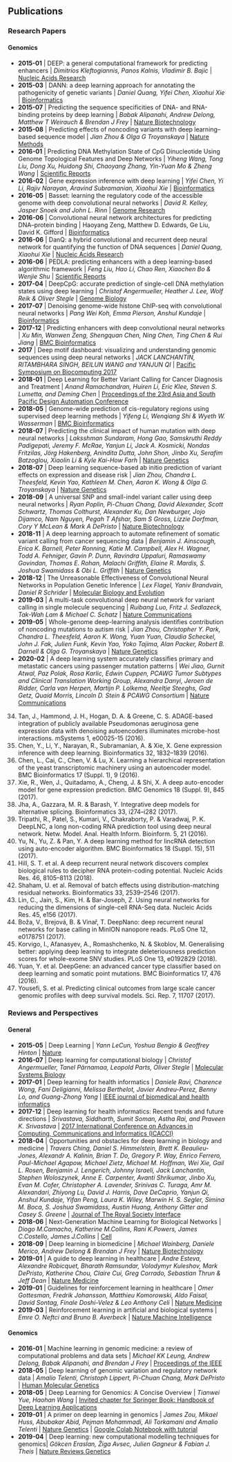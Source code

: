 ## Publications
### Research Papers

#### Genomics
- **2015-01** | DEEP: a general computational framework for predicting enhancers | *Dimitrios Kleftogiannis,  Panos Kalnis,  Vladimir B. Bajic* | [Nucleic Acids Research](https://academic.oup.com/nar/article/43/1/e6/2902605)
- **2015-03** | DANN: a deep learning approach for annotating the pathogenicity of genetic variants | *Daniel Quang, Yifei Chen, Xiaohui Xie* | [Bioinformatics](https://academic.oup.com/bioinformatics/article/31/5/761/2748191)
- **2015-07** | Predicting the sequence specificities of DNA- and RNA-binding proteins by deep learning | *Babak Alipanahi, Andrew Delong, Matthew T Weirauch & Brendan J Frey* | [Nature Biotechnology](https://www.nature.com/articles/nbt.3300)
- **2015-08** | Predicting effects of noncoding variants with deep learning–based sequence model | *Jian Zhou & Olga G Troyanskaya* | [Nature Methods](https://www.nature.com/articles/nmeth.3547)
- **2016-01** | Predicting DNA Methylation State of CpG Dinucleotide Using Genome Topological Features and Deep Networks | *Yiheng Wang, Tong Liu, Dong Xu, Huidong Shi, Chaoyang Zhang, Yin-Yuan Mo & Zheng Wang* | [Scientific Reports](https://www.nature.com/articles/srep19598)
- **2016-02** | Gene expression inference with deep learning | *Yifei Chen, Yi Li, Rajiv Narayan, Aravind Subramanian, Xiaohui Xie* | [Bioinformatics](https://academic.oup.com/bioinformatics/article/32/12/1832/1743989)
- **2016-05** | Basset: learning the regulatory code of the accessible genome with deep convolutional neural networks | *David R. Kelley, Jasper Snoek and John L. Rinn* | [Genome Research](https://genome.cshlp.org/content/26/7/990.short)
- **2016-06** | Convolutional neural network architectures for predicting DNA–protein binding | Haoyang Zeng, Matthew D. Edwards, Ge Liu, David K. Gifford | [Bioinformatics](https://academic.oup.com/bioinformatics/article/32/12/i121/2240609)
- **2016-06** | DanQ: a hybrid convolutional and recurrent deep neural network for quantifying the function of DNA sequences | *Daniel Quang,  Xiaohui Xie* | [Nucleic Acids Research](https://academic.oup.com/nar/article/44/11/e107/2468300#96180312)
- **2016-06** | PEDLA: predicting enhancers with a deep learning-based algorithmic framework | *Feng Liu, Hao Li, Chao Ren, Xiaochen Bo & Wenjie Shu* | [Scientific Reports](https://www.nature.com/articles/srep28517)
- **2017-04** | DeepCpG: accurate prediction of single-cell DNA methylation states using deep learning | *Christof Angermueller, Heather J. Lee, Wolf Reik & Oliver Stegle* | [Genome Biology](https://genomebiology.biomedcentral.com/articles/10.1186/s13059-017-1189-z)
- **2017-07** | Denoising genome-wide histone ChIP-seq with convolutional neural networks | *Pang Wei Koh, Emma Pierson, Anshul Kundaje* | [Bioinformatics](https://academic.oup.com/bioinformatics/article/33/14/i225/3953958)
- **2017-12** | Predicting enhancers with deep convolutional neural networks | *Xu Min, Wanwen Zeng, Shengquan Chen, Ning Chen, Ting Chen & Rui Jiang* | [BMC Bioinformatics](https://bmcbioinformatics.biomedcentral.com/articles/10.1186/s12859-017-1878-3)
- **2017** | Deep motif dashboard: visualizing and understanding genomic sequences using deep neural networks | *JACK LANCHANTIN, RITAMBHARA SINGH, BEILUN WANG and YANJUN QI* | [Pacific Symposium on Biocomputing 2017](https://www.worldscientific.com/doi/abs/10.1142/9789813207813_0025)
- **2018-01** | Deep Learning for Better Variant Calling for Cancer Diagnosis and Treatment | *Anand Ramachandran, Huiren Li, Eric Klee, Steven S. Lumetta, and Deming Chen* | [Proceedings of the 23rd Asia and South Pacific Design Automation Conference](https://dl.acm.org/citation.cfm?id=3201611)
- **2018-05** | Genome-wide prediction of cis-regulatory regions using supervised deep learning methods | *Yifeng Li, Wenqiang Shi & Wyeth W. Wasserman* | [BMC Bioinformatics](https://bmcbioinformatics.biomedcentral.com/articles/10.1186/s12859-018-2187-1)
- **2018-07** | Predicting the clinical impact of human mutation with deep neural networks | *Laksshman Sundaram, Hong Gao, Samskruthi Reddy Padigepati, Jeremy F. McRae, Yanjun Li, Jack A. Kosmicki, Nondas Fritzilas, Jörg Hakenberg, Anindita Dutta, John Shon, Jinbo Xu, Serafim Batzoglou, Xiaolin Li & Kyle Kai-How Farh* | [Nature Genetics](https://www.nature.com/articles/s41588-018-0167-z)
- **2018-07** | Deep learning sequence-based ab initio prediction of variant effects on expression and disease risk | *Jian Zhou, Chandra L. Theesfeld, Kevin Yao, Kathleen M. Chen, Aaron K. Wong & Olga G. Troyanskaya* | [Nature Genetics](https://www.nature.com/articles/s41588-018-0160-6)
- **2018-09** | A universal SNP and small-indel variant caller using deep neural networks | *Ryan Poplin, Pi-Chuan Chang, David Alexander, Scott Schwartz, Thomas Colthurst, Alexander Ku, Dan Newburger, Jojo Dijamco, Nam Nguyen, Pegah T Afshar, Sam S Gross, Lizzie Dorfman, Cory Y McLean & Mark A DePristo* | [Nature Biotechnology](https://www.nature.com/articles/nbt.4235)
- **2018-11** | A deep learning approach to automate refinement of somatic variant calling from cancer sequencing data | *Benjamin J. Ainscough, Erica K. Barnell, Peter Ronning, Katie M. Campbell, Alex H. Wagner, Todd A. Fehniger, Gavin P. Dunn, Ravindra Uppaluri, Ramaswamy Govindan, Thomas E. Rohan, Malachi Griffith, Elaine R. Mardis, S. Joshua Swamidass & Obi L. Griffith* | [Nature Genetics](https://www.nature.com/articles/s41588-018-0257-y)
- **2018-12** | The Unreasonable Effectiveness of Convolutional Neural Networks in Population Genetic Inference | *Lex Flagel, Yaniv Brandvain, Daniel R Schrider* | [Molecular Biology and Evolution](https://academic.oup.com/mbe/article/36/2/220/5229930)
- **2019-03** | A multi-task convolutional deep neural network for variant calling in single molecule sequencing | *Ruibang Luo, Fritz J. Sedlazeck, Tak-Wah Lam & Michael C. Schatz* | [Nature Communications](https://www.nature.com/articles/s41467-019-09025-z)
- **2019-05** | Whole-genome deep-learning analysis identifies contribution of noncoding mutations to autism risk | *Jian Zhou, Christopher Y. Park, Chandra L. Theesfeld, Aaron K. Wong, Yuan Yuan, Claudia Scheckel, John J. Fak, Julien Funk, Kevin Yao, Yoko Tajima, Alan Packer, Robert B. Darnell & Olga G. Troyanskaya* | [Nature Genetics](https://www.nature.com/articles/s41588-019-0420-0)
- **2020-02** | A deep learning system accurately classifies primary and metastatic cancers using passenger mutation patterns | *Wei Jiao, Gurnit Atwal, Paz Polak, Rosa Karlic, Edwin Cuppen, PCAWG Tumor Subtypes and Clinical Translation Working Group, Alexandra Danyi, Jeroen de Ridder, Carla van Herpen, Martijn P. Lolkema, Neeltje Steeghs, Gad Getz, Quaid Morris, Lincoln D. Stein & PCAWG Consortium* | [Nature Communications](https://www.nature.com/articles/s41467-019-13825-8)

34. Tan, J., Hammond, J. H., Hogan, D. A. & Greene, C. S. ADAGE-based integration of publicly available Pseudomonas aeruginosa gene expression data with denoising autoencoders illuminates microbe-host interactions. mSystems 1, e00025-15 (2016).
35. Chen, Y., Li, Y., Narayan, R., Subramanian, A. & Xie, X. Gene expression inference with deep learning. Bioinformatics 32, 1832–1839 (2016).
36. Chen, L., Cai, C., Chen, V. & Lu, X. Learning a hierarchical representation of the yeast transcriptomic machinery using an autoencoder model. BMC Bioinformatics 17 (Suppl. 1), 9 (2016).
38. Xie, R., Wen, J., Quitadamo, A., Cheng, J. & Shi, X. A deep auto-encoder model for gene expression prediction. BMC Genomics 18 (Suppl. 9), 845 (2017).
39. Jha, A., Gazzara, M. R. & Barash, Y. Integrative deep models for alternative splicing. Bioinformatics 33, i274–i282 (2017).
40. Tripathi, R., Patel, S., Kumari, V., Chakraborty, P. & Varadwaj, P. K. DeepLNC, a long non-coding RNA prediction tool using deep neural network. Netw. Model. Anal. Health Inform. Bioinform. 5, 21 (2016).
41. Yu, N., Yu, Z. & Pan, Y. A deep learning method for lincRNA detection using auto-encoder algorithm. BMC Bioinformatics 18 (Suppl. 15), 511 (2017).
42. Hill, S. T. et al. A deep recurrent neural network discovers complex biological rules to decipher RNA protein-coding potential. Nucleic Acids Res. 46, 8105–8113 (2018).
44. Shaham, U. et al. Removal of batch effects using distribution-matching residual networks. Bioinformatics 33, 2539–2546 (2017).
45. Lin, C., Jain, S., Kim, H. & Bar-Joseph, Z. Using neural networks for reducing the dimensions of single-cell RNA-Seq data. Nucleic Acids Res. 45, e156 (2017).
50. Boža, V., Brejová, B. & Vinař, T. DeepNano: deep recurrent neural networks for base calling in MinION nanopore reads. PLoS One 12, e0178751 (2017).
54. Korvigo, I., Afanasyev, A., Romashchenko, N. & Skoblov, M. Generalising better: applying deep learning to integrate deleteriousness prediction scores for whole-exome SNV studies. PLoS One 13, e0192829 (2018).
55. Yuan, Y. et al. DeepGene: an advanced cancer type classifier based on deep learning and somatic point mutations. BMC Bioinformatics 17, 476 (2016).
56. Yousefi, S. et al. Predicting clinical outcomes from large scale cancer genomic profiles with deep survival models. Sci. Rep. 7, 11707 (2017).

### Reviews and Perspectives
#### General
- **2015-05** | Deep Learning | *Yann LeCun, Yoshua Bengio & Geoffrey Hinton* | [Nature](https://www.nature.com/articles/nature14539)
- **2016-07** | Deep learning for computational biology | *Christof Angermueller, Tanel Pärnamaa, Leopold Parts, Oliver Stegle* | [Molecular Systems Biology](https://www.embopress.org/doi/full/10.15252/msb.20156651)
- **2017-01** | Deep learning for health informatics | *Daniele Ravì, Charence Wong, Fani Deligianni, Melissa Berthelot, Javier Andreu-Perez, Benny Lo, and Guang-Zhong Yang* | [IEEE journal of biomedical and health informatics](https://ieeexplore.ieee.org/abstract/document/7801947)
- **2017-12** | Deep learning for health informatics: Recent trends and future directions | *Srivastava, Siddharth, Sumit Soman, Astha Rai, and Praveen K. Srivastava* | [2017 International Conference on Advances in Computing, Communications and Informatics (ICACCI)](https://ieeexplore.ieee.org/abstract/document/8126082)
- **2018-04** | Opportunities and obstacles for deep learning in biology and medicine | *Travers Ching, Daniel S. Himmelstein, Brett K. Beaulieu-Jones, Alexandr A. Kalinin, Brian T. Do, Gregory P. Way, Enrico Ferrero, Paul-Michael Agapow, Michael Zietz, Michael M. Hoffman, Wei Xie, Gail L. Rosen, Benjamin J. Lengerich, Johnny Israeli, Jack Lanchantin, Stephen Woloszynek, Anne E. Carpenter, Avanti Shrikumar, Jinbo Xu, Evan M. Cofer, Christopher A. Lavender, Srinivas C. Turaga, Amr M. Alexandari, Zhiyong Lu, David J. Harris, Dave DeCaprio, Yanjun Qi, Anshul Kundaje, Yifan Peng, Laura K. Wiley, Marwin H. S. Segler, Simina M. Boca, S. Joshua Swamidass, Austin Huang, Anthony Gitter  and Casey S. Greene* | [Journal of The Royal Society Interface](https://royalsocietypublishing.org/doi/full/10.1098/rsif.2017.0387)
- **2018-06** | Next-Generation Machine Learning for Biological Networks | *Diogo M.Camacho, Katherine M.Collins, Rani K.Powers, James C.Costello, James J.Collins* | [Cell](https://www.sciencedirect.com/science/article/pii/S0092867418305920)
- **2018-09** | Deep learning in biomedicine | *Michael Wainberg, Daniele Merico, Andrew Delong & Brendan J Frey* | [Nature Biotechnology](https://www.nature.com/articles/nbt.4233)
- **2019-01** | A guide to deep learning in healthcare | *Andre Esteva, Alexandre Robicquet, Bharath Ramsundar, Volodymyr Kuleshov, Mark DePristo, Katherine Chou, Claire Cui, Greg Corrado, Sebastian Thrun & Jeff Dean* | [Nature Medicine](https://www.nature.com/articles/s41591-018-0316-z)
- **2019-01** | Guidelines for reinforcement learning in healthcare | *Omer Gottesman, Fredrik Johansson, Matthieu Komorowski, Aldo Faisal, David Sontag, Finale Doshi-Velez & Leo Anthony Celi* | [Nature Medicine](https://www.nature.com/articles/s41591-018-0310-5)
- **2019-03** | Reinforcement learning in artificial and biological systems | *Emre O. Neftci and Bruno B. Averbeck* | [Nature Machine Intelligence](https://www.nature.com/articles/s42256-019-0025-4.pdf?origin=ppub)

#### Genomics
- **2016-01** | Machine learning in genomic medicine: a review of computational problems and data sets | *Michael KK Leung, Andrew Delong, Babak Alipanahi, and Brendan J Frey* | [Proceedings of the IEEE](https://ieeexplore.ieee.org/abstract/document/7347331)
- **2018-05** | Deep learning of genomic variation and regulatory network data | *Amalio Telenti, Christoph Lippert, Pi-Chuan Chang, Mark DePristo* | [Human Molecular Genetics](https://academic.oup.com/hmg/article-abstract/27/Supplement_R1/R63/4966854)
- **2018-05** | Deep Learning for Genomics: A Concise Overview | *Tianwei Yue, Haohan Wang* | [Invited chapter for Springer Book: Handbook of Deep Learning Applications](https://arxiv.org/abs/1802.00810)
- **2019-01** | A primer on deep learning in genomics | *James Zou, Mikael Huss, Abubakar Abid, Pejman Mohammadi, Ali Torkamani and Amalio Telenti* | [Nature Genetics](https://www.nature.com/articles/s41588-018-0295-5) | [Google Colab Notebook with tutorial](https://colab.research.google.com/drive/17E4h5aAOioh5DiTo7MZg4hpL6Z_0FyWr)
- **2019-04** | Deep learning: new computational modelling techniques for genomics| *Gökcen Eraslan, Žiga Avsec, Julien Gagneur & Fabian J. Theis* | [Nature Reviews Genetics](https://www.nature.com/articles/s41576-019-0122-6)

